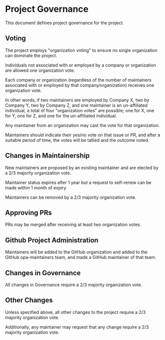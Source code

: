 # Project Governance

This document defines project governance for the project.

## Voting

The project employs "organization voting" to ensure no single organization can dominate the project.

Individuals not associated with or employed by a company or organization are allowed one organization vote.

Each company or organization (regardless of the number of maintainers associated with or employed by that company/organization) receives one organization vote.

In other words, if two maintainers are employed by Company X, two by Company Y, two by Company Z, and one maintainer is an un-affiliated individual, a total of four "organization votes" are possible; one for X, one for Y, one for Z, and one for the un-affiliated individual.

Any maintainer from an organization may cast the vote for that organization.

Maintainers should indicate their yes/no vote on that issue or PR, and after a suitable period of time, the votes will be tallied and the outcome noted.

## Changes in Maintainership

New maintainers are proposed by an existing maintainer and are elected by a 2/3 majority organization vote.

Maintainer status expires after 1 year but a request to self-renew can be made within 1 month of expiry.

Maintainers can be removed by a 2/3 majority organization vote.

## Approving PRs

PRs may be merged after receiving at least two organization votes.

## Github Project Administration

Maintainers will be added to the GitHub organization and added to the GitHub opa-maintainers team, and made a GitHub maintainer of that team.

## Changes in Governance

All changes in Governance require a 2/3 majority organization vote.

## Other Changes

Unless specified above, all other changes to the project require a 2/3 majority organization vote.

Additionally, any maintainer may request that any change require a 2/3 majority organization vote.